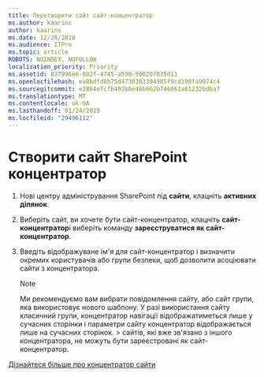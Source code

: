 ```yaml
---
title: Перетворити сайт сайт-концентратор
ms.author: kaarins
author: kaarins
ms.date: 12/28/2018
ms.audience: ITPro
ms.topic: article
ROBOTS: NOINDEX, NOFOLLOW
localization_priority: Priority
ms.assetid: 837996e6-802f-4745-a590-500207835d11
ms.openlocfilehash: ea8bdfd8b75d4730303394905f9cd190fa9074c4
ms.sourcegitcommit: e2864efcfb493b6e46b662b746661a61232bdba7
ms.translationtype: MT
ms.contentlocale: uk-UA
ms.lasthandoff: 01/24/2019
ms.locfileid: "29496112"
---
```

# <a name="create-a-sharepoint-hub-site"></a>Створити сайт SharePoint концентратор

1. Нові центру адміністрування SharePoint під **сайти**, клацніть **активних ділянок**. 
    
2. Виберіть сайт, ви хочете бути сайт-концентратор, клацніть **сайт-концентратор**і виберіть команду **зареєструватися як сайт-концентратор**. 
    
3. Введіть відображуване ім'я для сайт-концентратор і визначити окремих користувачів або групи безпеки, щоб дозволити асоціювати сайти з концентратора.
    
    > [!NOTE]
    >  Ми рекомендуємо вам вибрати повідомлення сайту, або сайт групи, яка використовує нового шаблону. У разі використання сайту класичний групи, концентратор навігації відображатиметься лише у сучасних сторінки і параметри сайту концентратор відображається лише на сучасних сторінок. > сайтів, які вже зв'язано з іншого концентратора, не можуть бути зареєстровані як сайт-концентратор. 
  
[Дізнайтеся більше про концентратор сайти](https://go.microsoft.com/fwlink/?linkid=869149)
  


